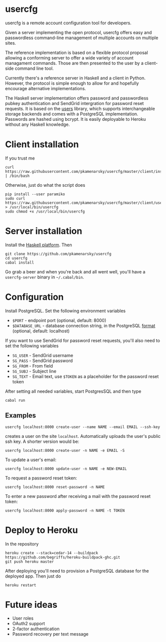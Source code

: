 # usercfg

usercfg is a remote account configuration tool for developers.

Given a server implementing the open protocol, usercfg offers easy and passwordless command-line management of multiple accounts on multiple sites.

The reference implementation is based on a flexible protocol proposal allowing a conforming server to offer a wide variety of account managament commands. Those are then presented to the user by a client-side command line tool.

Currently there's a reference server in Haskell and a client in Python. However, the protocol is simple enough to allow for and hopefully encourage alternative implementations.

The Haskell server implementation offers password and passwordless pubkey authentication and SendGrid intergration for password reset requests. It is based on the [users](https://github.com/agrafix/users) library, which supports interchangeable storage backends and comes with a PostgreSQL implementation. Passwords are hashed using bcrypt. It is easily deployable to Heroku without any Haskell knowledge.

# Client installation

If you trust me

    curl https://raw.githubusercontent.com/pkamenarsky/usercfg/master/client/install.sh | /bin/bash

Otherwise, just do what the script does

    pip install --user paramiko
    sudo curl https://raw.githubusercontent.com/pkamenarsky/usercfg/master/client/usercfg > /usr/local/bin/usercfg
    sudo chmod +x /usr/local/bin/usercfg

# Server installation

Install the [Haskell platform](https://www.haskell.org/platform). Then

    git clone https://github.com/pkamenarsky/usercfg
    cd usercfg
    cabal install

Go grab a beer and when you're back and all went well, you'll have a `usercfg-server` binary in `~/.cabal/bin`.

# Configuration

Install PostgreSQL. Set the following environment variables

* `$PORT` - endpoint port (optional, default: 8000)
* `$DATABASE_URL` - database connection string, in the PostgreSQL [format](http://www.postgresql.org/docs/9.4/static/libpq-connect.html#AEN41094) (optional, default: localhost)

If you want to use SendGrid for password reset requests, you'll also need to set the following variables

* `SG_USER` - SendGrid username
* `SG_PASS` - SendGrid password
* `SG_FROM` - From field
* `SG_SUBJ` - Subject line
* `SG_TEXT` - Email text, use `$TOKEN` as a placeholder for the password reset token

After setting all needed variables, start PostgresSQL and then type

    cabal run

## Examples

    usercfg localhost:8000 create-user --name NAME --email EMAIL --ssh-key

creates a user on the site `localhost`. Automatically uploads the user's public ssh key. A shorter version would be:

    usercfg localhost:8000 create-user -n NAME -e EMAIL -S

To update a user's email:

    usercfg localhost:8000 update-user -n NAME -e NEW-EMAIL

To request a password reset token:

    usercfg localhost:8000 reset-password -n NAME

To enter a new password after receiving a mail with the password reset token:

    usercfg localhost:8000 apply-password -n NAME -t TOKEN

# Deploy to Heroku

In the repository

    heroku create --stack=cedar-14 --buildpack https://github.com/begriffs/heroku-buildpack-ghc.git
    git push heroku master

After deploying you'll need to provision a PostgreSQL database for the deployed app. Then just do

    heroku restart

# Future ideas

* User roles
* OAuth2 support
* 2-factor authentication
* Password recovery per text message

